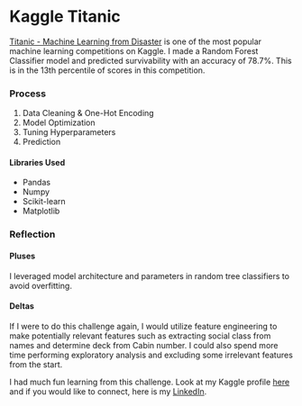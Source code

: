 # Kaggle Titanic

[Titanic - Machine Learning from Disaster](https://www.kaggle.com/c/titanic) is one of the most popular machine learning competitions on Kaggle. I made a Random Forest Classifier model and predicted survivability with an accuracy of 78.7%. This is in the 13th percentile of scores in this competition.

### Process
1. Data Cleaning & One-Hot Encoding
2. Model Optimization
3. Tuning Hyperparameters
4. Prediction

#### Libraries Used
- Pandas
- Numpy
- Scikit-learn
- Matplotlib

### Reflection
#### Pluses
I leveraged model architecture and parameters in random tree classifiers to avoid overfitting.

#### Deltas
If I were to do this challenge again, I would utilize feature engineering to make potentially relevant features such as extracting social class from names and determine deck from Cabin number. I could also spend more time performing exploratory analysis and excluding some irrelevant features from the start.

I had much fun learning from this challenge. Look at my Kaggle profile [here](https://www.kaggle.com/serencha) and if you would like to connect, here is my [LinkedIn](https://www.linkedin.com/in/serenachang1/).
